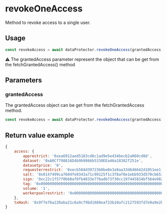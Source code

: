 # revokeOneAccess

Method to revoke access to a single user.

## Usage

```js
const revokeAccess = await dataProtector.revokeOneAccess(grantedAccess);
```

⚠️ The grantedAccess parameter represent the object that can be get from the fetchGrantedAccess() method

## Parameters

### grantedAccess

The grantedAccess object can be get from the fetchGrantedAccess method.

```js
const revokeAccess = await dataProtector.revokeOneAccess(grantedAccess); // [!code focus]
```

## Return value example

```js
{
    access: {
        apprestrict: '0xea6912aed5183cd6c1ad9e5e434becb2a060cd0d',
        dataset: '0xA0Cf798816D4b9b9866b5330EEa46a18382f251e',
        datasetprice: '0',
        requesterrestrict: '0xecb504d39723b0be0e3a9aa33d646642d1051ee1',
        salt: '0x0147499ca7604fe9343a71c99125f1c3f8af0e1ebb933d570cb653ef8eb043b8'
        sign: '0xc22c1f57f0b68af0fb4833e776adb73f30cc197445834bf564e9829913e104b07ab856ac39085edb5c9180f430c1ee2f29021ae33cd79eb0ddb73181e347799f1b',
        tag: '0x0000000000000000000000000000000000000000000000000000000000000003',
        volume: '1',
        workerpoolrestrict: '0x0000000000000000000000000000000000000000'
    },
    txHash: '0x9f7e76a220aba21c6a9c79bd1680eaf33b10afc2127593fd7e9a9e2b03c2c9fd'
}
```
